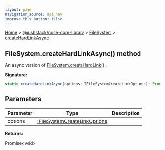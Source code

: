 ```yaml
---
layout: page
navigation_source: api_nav
improve_this_button: false
---
```



[Home](./index.md) &gt; [@rushstack/node-core-library](./node-core-library.md) &gt; [FileSystem](./node-core-library.filesystem.md) &gt; [createHardLinkAsync](./node-core-library.filesystem.createhardlinkasync.md)

## FileSystem.createHardLinkAsync() method

An async version of [FileSystem.createHardLink()](./node-core-library.filesystem.createhardlink.md) .

<b>Signature:</b>

```typescript
static createHardLinkAsync(options: IFileSystemCreateLinkOptions): Promise<void>;
```

## Parameters

|  Parameter | Type | Description |
|  --- | --- | --- |
|  options | [IFileSystemCreateLinkOptions](./node-core-library.ifilesystemcreatelinkoptions.md) |  |

<b>Returns:</b>

Promise&lt;void&gt;
